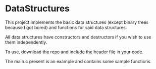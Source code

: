 # DataStructures
This project implements the basic data structures (except binary trees because I got bored) and functions for said data structures. 

All data structures have constructors and destructors if you wish to use them independently.

To use, download the repo and include the header file in your code.

The main.c present is an example and contains some sample functions.
